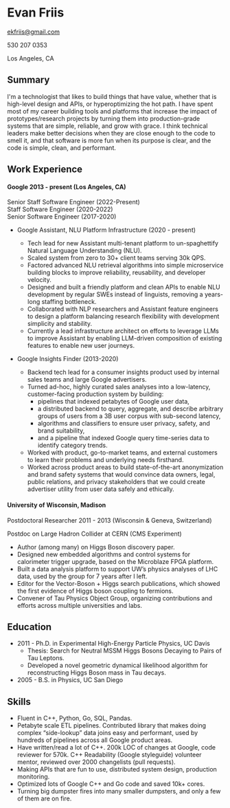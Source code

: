 # Evan Friis

ekfriis@gmail.com

530 207 0353

Los Angeles, CA

## Summary

I'm a technologist that likes to build things that have value, whether that is high-level design and APIs, or hyperoptimizing the hot path. I have spent most of my career building tools and platforms that increase the impact of prototypes/research projects by turning them into production-grade systems that are simple, reliable, and grow with grace. I think technical leaders make better decisions when they are close enough to the code to smell it, and that software is more fun when its purpose is clear, and the code is simple, clean, and performant.

## Work Experience

#### Google 2013 - present (Los Angeles, CA)

Senior Staff Software Engineer (2022-Present)  
Staff Software Engineer (2020-2022)  
Senior Software Engineer (2017-2020)

+ Google Assistant, NLU Platform Infrastructure (2020 - present)
  - Tech lead for new Assistant multi-tenant platform to un-spaghettify Natural Language Understanding (NLU).
  - Scaled system from zero to 30+ client teams serving 30k QPS.
  - Factored advanced NLU retrieval algorithms into simple microservice building blocks to improve reliability, reusability, and developer velocity.
  - Designed and built a friendly platform and clean APIs to enable NLU development by regular SWEs instead of linguists, removing a years-long staffing bottleneck.
  - Collaborated with NLP researchers and Assistant feature engineers to design a platform balancing research flexibility with development simplicity and stability.
  - Currently a lead infrastructure architect on efforts to leverage LLMs to improve Assistant by enabling LLM-driven composition of existing features to enable new user journeys.

+ Google Insights Finder (2013-2020)
  - Backend tech lead for a consumer insights product used by internal sales teams and large Google advertisers.
  - Turned ad-hoc, highly curated sales analyses into a low-latency, customer-facing production system by building:
    - pipelines that indexed petabytes of Google user data,
    - a distributed backend to query, aggregate, and describe arbitrary groups of users from a 3B user corpus with sub-second latency,
    - algorithms and classifiers to ensure user privacy, safety, and brand suitability,
    - and a pipeline that indexed Google query time-series data to identify category trends.
  - Worked with product, go-to-market teams, and external customers to learn their problems and underlying needs firsthand.
  - Worked across product areas to build state-of-the-art anonymization and brand safety systems that would convince data owners, legal, public relations, and privacy stakeholders that we could create advertiser utility from user data safely and ethically.

#### University of Wisconsin, Madison
Postdoctoral Researcher 2011 - 2013 (Wisconsin & Geneva, Switzerland)

Postdoc on Large Hadron Collider at CERN (CMS Experiment)

-  Author (among many) on Higgs Boson discovery paper.
-  Designed new embedded algorithms and control systems for calorimeter trigger upgrade, based on the Microblaze FPGA platform.
-  Built a data analysis platform to support UW’s physics analyses of LHC data, used by the group for 7 years after I left.
-  Editor for the Vector-Boson + Higgs search publications, which showed the first evidence of Higgs boson coupling to fermions.
-  Convener of Tau Physics Object Group, organizing contributions and efforts across multiple universities and labs.

## Education 

 + 2011 - Ph.D. in Experimental High-Energy Particle Physics, UC Davis
   - Thesis: Search for Neutral MSSM Higgs Bosons Decaying to Pairs of Tau Leptons.
   - Developed a novel geometric dynamical likelihood algorithm for reconstructing Higgs Boson mass in Tau decays.
 + 2005 - B.S. in Physics, UC San Diego

## Skills

 - Fluent in C++, Python, Go, SQL, Pandas.
 - Petabyte scale ETL pipelines. Contributed library that makes doing complex “side-lookup” data joins easy and performant, used by hundreds of pipelines across all Google product areas. 
 - Have written/read a lot of C++.  200k LOC of changes at Google, code reviewer for 570k. C++ Readability (Google styleguide) volunteer mentor, reviewed over 2000 changelists (pull requests).
 - Making APIs that are fun to use, distributed system design, production monitoring.
 - Optimized lots of Google C++ and Go code and saved 10k+ cores.
 - Turning big dumpster fires into many smaller dumpsters, and only a few of them are on fire.

